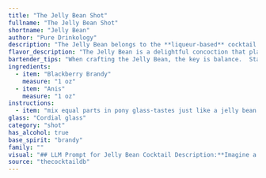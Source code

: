 ```yaml
---
title: "The Jelly Bean Shot"
fullname: "The Jelly Bean Shot"
shortname: "Jelly Bean"
author: "Pure Drinkology"
description: "The Jelly Bean belongs to the **liqueur-based** cocktail family. This cocktail's origin is unknown, but its combination of Blackberry Brandy and Anis suggests a late 19th-century origin, likely from a European bar. "
flavor_description: "The Jelly Bean is a delightful concoction that plays on contrasting flavors.  The blackberry brandy brings a sweet, tart, and fruity punch, while the anise adds a distinct licorice note that lingers on the palate. The result is a complex cocktail that's both fruity and herbaceous, with a touch of sweetness that's balanced by the anise's subtle bitterness. It's a drink that's sure to surprise and delight. "
bartender_tips: "When crafting the Jelly Bean, the key is balance.  Start with a good quality blackberry brandy, its sweetness should be noticeable.  Use a subtle touch of anise, just enough to add a hint of licorice without overwhelming the fruit.  Chill the ingredients and serve the cocktail in a coupe glass, a small amount of ice is fine but avoid over-diluting the drink. "
ingredients:
  - item: "Blackberry Brandy"
    measure: "1 oz"
  - item: "Anis"
    measure: "1 oz"
instructions:
  - item: "mix equal parts in pony glass-tastes just like a jelly bean!."
glass: "Cordial glass"
category: "shot"
has_alcohol: true
base_spirit: "brandy"
family: ""
visual: "## LLM Prompt for Jelly Bean Cocktail Description:**Imagine a cocktail called Jelly Bean made with Blackberry Brandy and Anis. Describe its appearance in detail, including:*** **Color:** Is it deep and rich, or light and vibrant? Does it have any particular hue or shade?* **Clarity:** Is it crystal clear, slightly cloudy, or opaque? Does it have any interesting shimmer or sparkle?* **Texture:** Is it smooth and silky, or thick and viscous? Are there any visible ingredients, like ice or fruit, that contribute to its texture?* **Garnish:** What kind of garnish, if any, is used to enhance the visual appeal of the cocktail? How does the garnish interact with the color and texture of the drink?**Remember to consider the characteristics of Blackberry Brandy and Anis to inform your description. For example, Blackberry Brandy is known for its deep purple color and fruity aroma, while Anis has a distinctive licorice flavor and can create a cloudy effect in a cocktail.****Bonus:** If you can, include a few words about the overall impression the Jelly Bean cocktail gives you - is it elegant, playful, mysterious, or something else entirely? "
source: "thecocktaildb"
---
```


